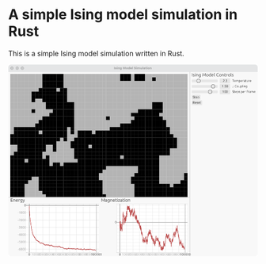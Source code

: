 # A simple Ising model simulation in Rust

This is a simple Ising model simulation written in Rust.

![image](./img/ising.png)

